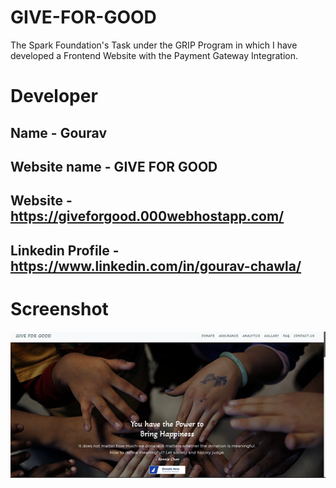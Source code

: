 # GIVE-FOR-GOOD
The Spark Foundation's Task under the GRIP Program in which I have developed a Frontend Website with the Payment Gateway Integration.

# Developer 

Name - Gourav
---------------------------------------------------------------
Website name - GIVE FOR GOOD
----------------------------------------------------------------
Website - https://giveforgood.000webhostapp.com/
-----------------------------------------------------------------
Linkedin Profile - https://www.linkedin.com/in/gourav-chawla/
----
# Screenshot 
![image](https://github.com/GOURAV-CHAWLA/GIVE-FOR-GOOD/blob/main/GIVE%20FOR%20GOOD/img/image.png)

